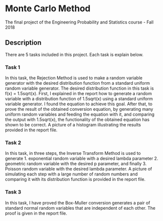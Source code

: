 # Monte Carlo Method
 The final project of the Engineering Probability and Statistics course - Fall 2018

## Description
There are 5 tasks included in this project. Each task is explain below.

### Task 1
In this task, the Rejection Method is used to make a random variable generator with the desired distribution function from a standard uniform random variable generator. The desired distribution function in this task is f(x) = 1.5sqrt(x). First, I explained in the report how to generate a random variable with a distribution function of 1.5sqrt(x) using a standard uniform variable generator. I found the equation to achieve this goal. After that, to prove the result of the obtained conversion equation, by generating many uniform random variables and feeding the equation with it, and comparing the output with 1.5sqrt(x), the functionality of the obtained equation has shown to be correct. A picture of a histogram illustrating the results provided in the report file.

### Task 2
In this task, in three steps, the Inverse Transform Method is used to generate 1. exponential random variable with a desired lambda parameter 2. geometric random variable with the desired p parameter, and finally 3.  Poisson random variable with the desired lambda parameter.
A picture of simulating each step with a large number of random numbers and comparing it with its distribution function is provided in the report file.

### Task 3
In this task, I have proved the Box-Muller conversion generates a pair of standard normal random variables that are independent of each other. The proof is given in the report file.

